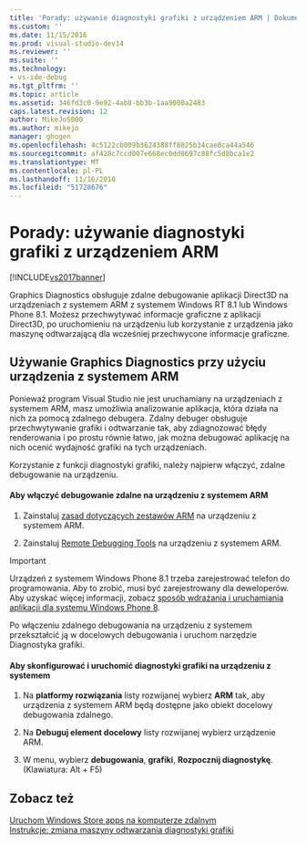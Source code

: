 ```yaml
---
title: 'Porady: używanie diagnostyki grafiki z urządzeniem ARM | Dokumentacja firmy Microsoft'
ms.custom: ''
ms.date: 11/15/2016
ms.prod: visual-studio-dev14
ms.reviewer: ''
ms.suite: ''
ms.technology:
- vs-ide-debug
ms.tgt_pltfrm: ''
ms.topic: article
ms.assetid: 346fd3c0-9e92-4ab8-bb3b-1aa9000a2483
caps.latest.revision: 12
author: MikeJo5000
ms.author: mikejo
manager: ghogen
ms.openlocfilehash: 4c5122cb009b3624388ff8825b34cae8ca44a546
ms.sourcegitcommit: af428c7ccd007e668ec0dd8697c88fc5d8bca1e2
ms.translationtype: MT
ms.contentlocale: pl-PL
ms.lasthandoff: 11/16/2018
ms.locfileid: "51728676"
---
```

# <a name="how-to-use-graphics-diagnostics-with-an-arm-device"></a>Porady: używanie diagnostyki grafiki z urządzeniem ARM
[!INCLUDE[vs2017banner](../includes/vs2017banner.md)]

Graphics Diagnostics obsługuje zdalne debugowanie aplikacji Direct3D na urządzeniach z systemem ARM z systemem Windows RT 8.1 lub Windows Phone 8.1. Możesz przechwytywać informacje graficzne z aplikacji Direct3D, po uruchomieniu na urządzeniu lub korzystanie z urządzenia jako maszynę odtwarzającą dla wcześniej przechwycone informacje graficzne.  
  
## <a name="using-graphics-diagnostics-with-an-arm-based-device"></a>Używanie Graphics Diagnostics przy użyciu urządzenia z systemem ARM  
 Ponieważ program Visual Studio nie jest uruchamiany na urządzeniach z systemem ARM, masz umożliwia analizowanie aplikacja, która działa na nich za pomocą zdalnego debugera. Zdalny debuger obsługuje przechwytywanie grafiki i odtwarzanie tak, aby zdiagnozować błędy renderowania i po prostu równie łatwo, jak można debugować aplikację na nich ocenić wydajność grafiki na tych urządzeniach.  
  
 Korzystanie z funkcji diagnostyki grafiki, należy najpierw włączyć, zdalne debugowanie na urządzeniu.  
  
#### <a name="to-enable-remote-debugging-on-your-arm-based-device"></a>Aby włączyć debugowanie zdalne na urządzeniu z systemem ARM  
  
1.  Zainstaluj [zasad dotyczących zestawów ARM](http://msdn.microsoft.com/windows/desktop/dn469188) na urządzeniu z systemem ARM.  
  
2.  Zainstaluj [Remote Debugging Tools](http://go.microsoft.com/fwlink/?LinkId=393086) na urządzeniu z systemem ARM.  
  
> [!IMPORTANT]
>  Urządzeń z systemem Windows Phone 8.1 trzeba zarejestrować telefon do programowania. Aby to zrobić, musi być zarejestrowany dla deweloperów. Aby uzyskać więcej informacji, zobacz [sposób wdrażania i uruchamiania aplikacji dla systemu Windows Phone 8](http://msdn.microsoft.com/library/windowsphone/develop/ff402565.aspx).  
  
 Po włączeniu zdalnego debugowania na urządzeniu z systemem przekształcić ją w docelowych debugowania i uruchom narzędzie Diagnostyka grafiki.  
  
#### <a name="to-configure-and-start-graphics-diagnostics-on-your-device"></a>Aby skonfigurować i uruchomić diagnostyki grafiki na urządzeniu z systemem  
  
1.  Na **platformy rozwiązania** listy rozwijanej wybierz **ARM** tak, aby urządzenia z systemem ARM będą dostępne jako obiekt docelowy debugowania zdalnego.  
  
2.  Na **Debuguj element docelowy** listy rozwijanej wybierz urządzenie ARM.  
  
3.  W menu, wybierz **debugowania**, **grafiki**, **Rozpocznij diagnostykę**. (Klawiatura: Alt + F5)  
  
## <a name="see-also"></a>Zobacz też  
 [Uruchom Windows Store apps na komputerze zdalnym](../debugger/run-windows-store-apps-on-a-remote-machine.md)   
 [Instrukcje: zmiana maszyny odtwarzania diagnostyki grafiki](../debugger/how-to-change-the-graphics-diagnostics-playback-machine.md)



